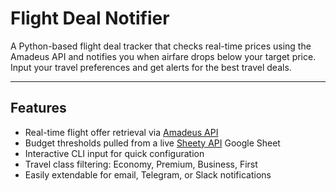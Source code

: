 # Flight Deal Notifier

A Python-based flight deal tracker that checks real-time prices using the Amadeus API and notifies you when airfare drops below your target price. Input your travel preferences and get alerts for the best travel deals.

---

## Features

-  Real-time flight offer retrieval via [Amadeus API](https://developers.amadeus.com/)
-  Budget thresholds pulled from a live [Sheety API](https://sheety.co/) Google Sheet
-  Interactive CLI input for quick configuration
-  Travel class filtering: Economy, Premium, Business, First
-  Easily extendable for email, Telegram, or Slack notifications
